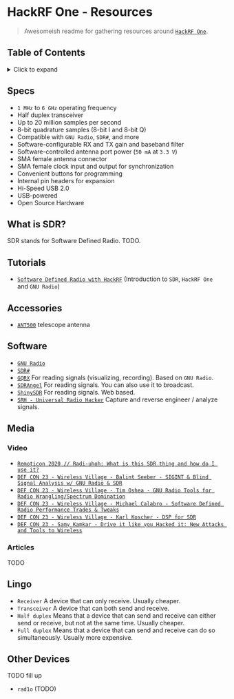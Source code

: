 # HackRF One - Resources

> Awesomeish readme for gathering resources around [`HackRF One`](https://greatscottgadgets.com/hackrf/one/).

## Table of Contents

<details><summary>Click to expand</summary>

- [Specs](#specs)
- [What is SDR?](#what-is-sdr)
- [Tutorials](#tutorials)
- [Accessories](#accessories)
- [Software](#software)
- [Media](#media)
  - [Video](#video)
  - [Articles](#articles)
- [Lingo](#lingo)
- [Other Devices](#other-devices)

</details>

## Specs

- `1 MHz` to `6 GHz` operating frequency
- Half duplex transceiver
- Up to 20 million samples per second
- 8-bit quadrature samples (8-bit I and 8-bit Q)
- Compatible with `GNU Radio`, `SDR#`, and more
- Software-configurable RX and TX gain and baseband filter
- Software-controlled antenna port power (`50 mA` at `3.3 V`)
- SMA female antenna connector
- SMA female clock input and output for synchronization
- Convenient buttons for programming
- Internal pin headers for expansion
- Hi-Speed USB 2.0
- USB-powered
- Open Source Hardware

## What is SDR?

SDR stands for Software Defined Radio. TODO.

## Tutorials

- [`Software Defined Radio with HackRF`](https://greatscottgadgets.com/sdr/1/) (Introduction to `SDR`, `HackRF One` and `GNU Radio`)

## Accessories

- [`ANT500`](https://greatscottgadgets.com/ant500/) telescope antenna

## Software

- [`GNU Radio`](https://www.gnuradio.org/)
- [`SDR#`](https://airspy.com/download)
- [`GQRX`](https://gqrx.dk/) For reading signals (visualizing, recording). Based on `GNU Radio`.
- [`SDRAngel`](https://limemicro.com/community/sdrangel/) For reading signals. You can also use it to broadcast.
- [`ShinySDR`](https://shinysdr.switchb.org/) For reading signals. Web based.
- [`SRH - Universal Radio Hacker`](https://pypi.org/project/urh/) Capture and reverse engineer / analyze signals.

## Media

### Video

- [`Remoticon 2020 // Radi-uhoh: What is this SDR thing and how do I use it?`](https://www.youtube.com/watch?v=zQzxLsGvN3g)
- [`DEF CON 23 - Wireless Village - Balint Seeber - SIGINT & Blind Signal Analysis w/ GNU Radio & SDR`](https://www.youtube.com/watch?v=drsgh_PZmJ8)
- [`DEF CON 23 - Wireless Village - Tim Oshea - GNU Radio Tools for Radio Wrangling/Spectrum Domination`](https://www.youtube.com/watch?v=CrHNlu8TbJg&feature=emb_logo)
- [`DEF CON 23 - Wireless Village - Michael Calabro - Software Defined Radio Performance Trades & Tweaks`](https://www.youtube.com/watch?v=0WzM4K35jIU&feature=emb_logo)
- [`DEF CON 23 - Wireless Village - Karl Koscher - DSP for SDR`](https://www.youtube.com/watch?v=y3O-t2UfL0o&feature=emb_logo)
- [`DEF CON 23 - Samy Kamkar - Drive it like you Hacked it: New Attacks and Tools to Wireless`](https://www.youtube.com/watch?v=UNgvShN4USU&feature=emb_logo)

### Articles

TODO

## Lingo

- `Receiver` A device that can only receive. Usually cheaper.
- `Transceiver` A device that can both send and receive.
- `Half duplex` Means that a device that can send and receive can either send or receive, but not at the same time. Usually cheaper.
- `Full duplex` Means that a device that can send and receive can do so simultaneously. Usually more expensive.

## Other Devices

TODO fill up

- `rad1o` (TODO)

